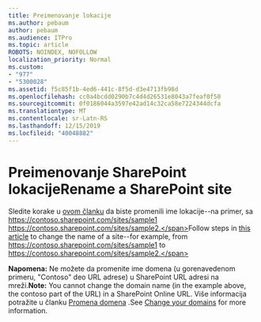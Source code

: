 ```yaml
---
title: Preimenovanje lokacije
ms.author: pebaum
author: pebaum
ms.audience: ITPro
ms.topic: article
ROBOTS: NOINDEX, NOFOLLOW
localization_priority: Normal
ms.custom:
- "977"
- "5300028"
ms.assetid: f5c85f1b-4ed6-441c-8f5d-d3e4713fb98d
ms.openlocfilehash: cc0a4bcdd0290b7c4d4d26531e8043a7feaf0f50
ms.sourcegitcommit: 0f0186044a3597e42ad14c32ca58e7224344dcfa
ms.translationtype: MT
ms.contentlocale: sr-Latn-RS
ms.lasthandoff: 12/15/2019
ms.locfileid: "40048882"
---
```

# <a name="rename-a-sharepoint-site"></a><span data-ttu-id="78d3e-102">Preimenovanje SharePoint lokacije</span><span class="sxs-lookup"><span data-stu-id="78d3e-102">Rename a SharePoint site</span></span>

<span data-ttu-id="78d3e-103">Sledite korake u [ovom članku](https://docs.microsoft.com/sharepoint/change-site-address) da biste promenili ime lokacije--na primer, sa https://contoso.sharepoint.com/sites/sample1 https://contoso.sharepoint.com/sites/sample2.</span><span class="sxs-lookup"><span data-stu-id="78d3e-103">Follow steps in [this article](https://docs.microsoft.com/sharepoint/change-site-address) to change the name of a site--for example, from https://contoso.sharepoint.com/sites/sample1 to https://contoso.sharepoint.com/sites/sample2.</span></span>

<span data-ttu-id="78d3e-104">**Napomena:** Ne možete da promenite ime domena (u gorenavedenom primeru, "Contoso" deo URL adrese) u SharePoint URL adresi na mreži.</span><span class="sxs-lookup"><span data-stu-id="78d3e-104">**Note:** You cannot change the domain name (in the example above, the contoso part of the URL) in a SharePoint Online URL.</span></span> <span data-ttu-id="78d3e-105">Više informacija potražite u članku [Promena domena](https://go.microsoft.com/fwlink/?Linkid=2018696) .</span><span class="sxs-lookup"><span data-stu-id="78d3e-105">See [Change your domains](https://go.microsoft.com/fwlink/?Linkid=2018696) for more information.</span></span>
  
